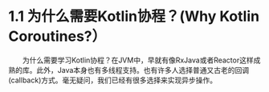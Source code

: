 # 1.1 为什么需要Kotlin协程？(Why Kotlin Coroutines?）
&emsp;&emsp;为什么需要学习Kotlin协程？在JVM中，早就有像RxJava或者Reactor这样成熟的库。此外，Java本身也有多线程支持。也有许多人选择普通又古老的回调(callback)方式。毫无疑问，我们已经有很多选择来实现异步操作。
